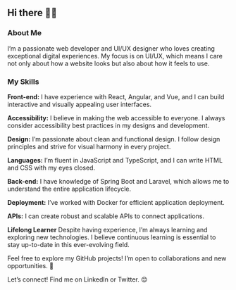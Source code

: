 ## Hi there 👋👋 

### About Me
I’m a passionate web developer and UI/UX designer who loves creating exceptional digital experiences. My focus is on UI/UX, which means I care not only about how a website looks but also about how it feels to use.

### My Skills

**Front-end:** I have experience with React, Angular, and Vue, and I can build interactive and visually appealing user interfaces.

**Accessibility:** I believe in making the web accessible to everyone. I always consider accessibility best practices in my designs and development.

**Design:** I’m passionate about clean and functional design. I follow design principles and strive for visual harmony in every project.

**Languages:** I’m fluent in JavaScript and TypeScript, and I can write HTML and CSS with my eyes closed.

**Back-end:** I have knowledge of Spring Boot and Laravel, which allows me to understand the entire application lifecycle.

**Deployment:** I’ve worked with Docker for efficient application deployment.

**APIs:** I can create robust and scalable APIs to connect applications.

**Lifelong Learner**
Despite having experience, I’m always learning and exploring new technologies. I believe continuous learning is essential to stay up-to-date in this ever-evolving field.

Feel free to explore my GitHub projects! I’m open to collaborations and new opportunities. 🚀

Let’s connect! Find me on LinkedIn or Twitter. 😊

<!--
**DeboraMed/DeboraMed** is a ✨ _special_ ✨ repository because its `README.md` (this file) appears on your GitHub profile.

Here are some ideas to get you started:

- 🔭 I’m currently working on ...
- 🌱 I’m currently learning ...
- 👯 I’m looking to collaborate on ...
- 🤔 I’m looking for help with ...
- 💬 Ask me about ...
- 📫 How to reach me: ...
- 😄 Pronouns: ...
- ⚡ Fun fact: ...
-->
